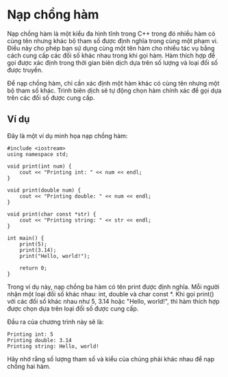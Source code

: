 # Nạp chồng hàm
Nạp chồng hàm là một kiểu đa hình tĩnh trong C++ trong đó nhiều hàm có cùng tên nhưng khác bộ tham số được định nghĩa trong cùng một phạm vi. Điều này cho phép bạn sử dụng cùng một tên hàm cho nhiều tác vụ bằng cách cung cấp các đối số khác nhau trong khi gọi hàm. Hàm thích hợp để gọi được xác định trong thời gian biên dịch dựa trên số lượng và loại đối số được truyền.

Để nạp chồng hàm, chỉ cần xác định một hàm khác có cùng tên nhưng một bộ tham số khác. Trình biên dịch sẽ tự động chọn hàm chính xác để gọi dựa trên các đối số được cung cấp.
## Ví dụ
Đây là một ví dụ minh họa nạp chồng hàm:
~~~
#include <iostream>
using namespace std;

void print(int num) {
    cout << "Printing int: " << num << endl;
}

void print(double num) {
    cout << "Printing double: " << num << endl;
}

void print(char const *str) {
    cout << "Printing string: " << str << endl;
}

int main() {
    print(5);
    print(3.14);
    print("Hello, world!");

    return 0;
}
~~~
Trong ví dụ này, nạp chồng ba hàm có tên print được định nghĩa. Mỗi người nhận một loại đối số khác nhau: int, double và char const *. Khi gọi print() với các đối số khác nhau như 5, 3.14 hoặc "Hello, world!", thì hàm thích hợp được chọn dựa trên loại đối số được cung cấp.

Đầu ra của chương trình này sẽ là:
~~~
Printing int: 5
Printing double: 3.14
Printing string: Hello, world!
~~~
Hãy nhớ rằng số lượng tham số và kiểu của chúng phải khác nhau để nạp chồng hai hàm.